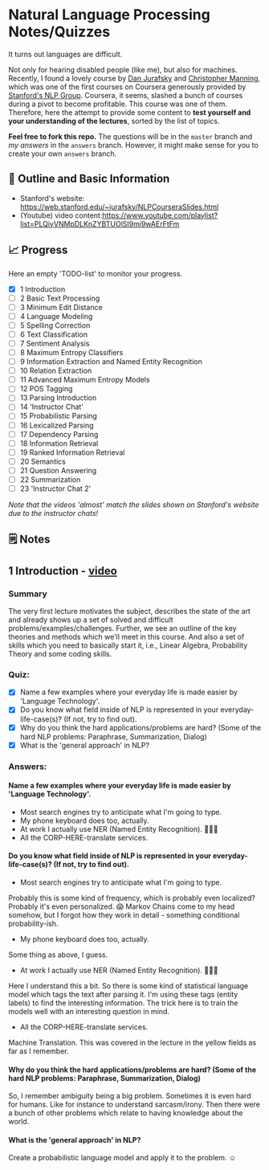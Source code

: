 # Natural Language Processing Notes/Quizzes

It turns out languages are difficult.

Not only for hearing disabled people (like me), but also for machines. Recently, I found a lovely course by [Dan Jurafsky](http://www.stanford.edu/people/jurafsky) and [Christopher Manning](http://nlp.stanford.edu/manning/), which was one of the first courses on Coursera generously provided by [Stanford's NLP Group](https://twitter.com/stanfordnlp). Coursera, it seems, slashed a bunch of courses during a pivot to become profitable. This course was one of them. Therefore, here the attempt to provide some content to **test yourself and your understanding of the lectures**, sorted by the list of topics.

**Feel free to fork this repo.** The questions will be in the `master` branch and _my answers_ in the `answers` branch. However, it might make sense for you to create your own `answers` branch.

## 📒 Outline and Basic Information

- Stanford's website: https://web.stanford.edu/~jurafsky/NLPCourseraSlides.html
- (Youtube) video content:https://www.youtube.com/playlist?list=PLQiyVNMpDLKnZYBTUOlSI9mi9wAErFtFm

## 📈 Progress

Here an empty 'TODO-list' to monitor your progress.

- [X] 1 Introduction
- [ ] 2 Basic Text Processing
- [ ] 3 Minimum Edit Distance
- [ ] 4 Language Modeling
- [ ] 5 Spelling Correction
- [ ] 6 Text Classification
- [ ] 7 Sentiment Analysis
- [ ] 8 Maximum Entropy Classifiers
- [ ] 9 Information Extraction and Named Entity Recognition
- [ ] 10 Relation Extraction
- [ ] 11 Advanced Maximum Entropy Models
- [ ] 12 POS Tagging
- [ ] 13 Parsing Introduction
- [ ] 14 'Instructor Chat'
- [ ] 15 Probabilistic Parsing
- [ ] 16 Lexicalized Parsing
- [ ] 17 Dependency Parsing
- [ ] 18 Information Retrieval
- [ ] 19 Ranked Information Retrieval
- [ ] 20 Semantics
- [ ] 21 Question Answering
- [ ] 22 Summarization
- [ ] 23 'Instructor Chat 2'

_Note that the videos 'almost' match the slides shown on Stanford's website due to the instructor chats!_

## 🗒️ Notes

## 1 Introduction - [video](https://youtu.be/3Dt_yh1mf_U)

### Summary

The very first lecture motivates the subject, describes the state of the art and already shows up a set of solved and difficult problems/examples/challenges. Further, we see an outline of the key theories and methods which we'll meet in this course. And also a set of skills which you need to basically start it, i.e., Linear Algebra, Probability Theory and some coding skills.

### Quiz:

- [X] Name a few examples where your everyday life is made easier by 'Language Technology'.
- [X] Do you know what field inside of NLP is represented in your everyday-life-case(s)? (If not, try to find out).
- [X] Why do you think the hard applications/problems are hard? (Some of the hard NLP problems: Paraphrase, Summarization, Dialog)
- [X] What is the 'general approach' in NLP?

### Answers:

#### Name a few examples where your everyday life is made easier by 'Language Technology'.

- Most search engines try to anticipate what I'm going to type.
- My phone keyboard does too, actually.
- At work I actually use NER (Named Entity Recognition). 🙉🙊🙈
- All the CORP-HERE-translate services.

#### Do you know what field inside of NLP is represented in your everyday-life-case(s)? (If not, try to find out).

- Most search engines try to anticipate what I'm going to type.

Probably this is some kind of frequency, which is probably even localized? Probably it's even personalized. 😱 Markov Chains come to my head somehow, but I forgot how they work in detail - something conditional probability-ish.

- My phone keyboard does too, actually.

Some thing as above, I guess.

- At work I actually use NER (Named Entity Recognition). 🙉🙊🙈

Here I understand this a bit. So there is some kind of statistical language model which tags the text after parsing it. I'm using these tags (entity labels) to find the interesting information. The trick here is to train the models well with an interesting question in mind.

- All the CORP-HERE-translate services.

Machine Translation. This was covered in the lecture in the yellow fields as far as I remember.

#### Why do you think the hard applications/problems are hard? (Some of the hard NLP problems: Paraphrase, Summarization, Dialog)

So, I remember ambiguity being a big problem. Sometimes it is even hard for humans. Like for instance to understand sarcasm/irony. Then there were a bunch of other problems which relate to having knowledge about the world.

#### What is the 'general approach' in NLP?

Create a probabilistic language model and apply it to the problem. ☺️

